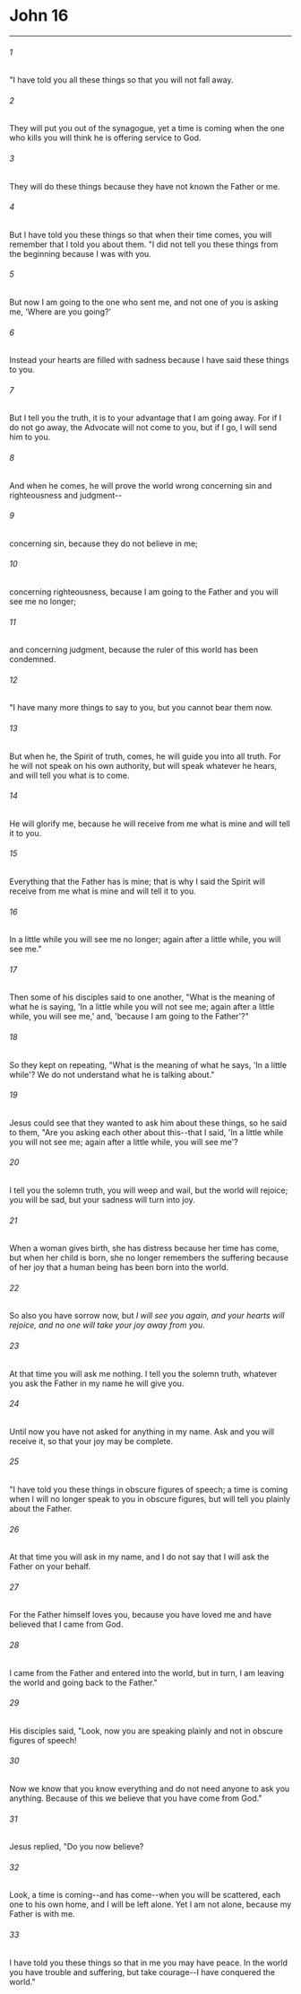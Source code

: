 # John 16
***



###### 1 
"I have told you all these things so that you will not fall away. 

###### 2 
They will put you out of the synagogue, yet a time is coming when the one who kills you will think he is offering service to God. 

###### 3 
They will do these things because they have not known the Father or me. 

###### 4 
But I have told you these things so that when their time comes, you will remember that I told you about them. "I did not tell you these things from the beginning because I was with you. 

###### 5 
But now I am going to the one who sent me, and not one of you is asking me, 'Where are you going?' 

###### 6 
Instead your hearts are filled with sadness because I have said these things to you. 

###### 7 
But I tell you the truth, it is to your advantage that I am going away. For if I do not go away, the Advocate will not come to you, but if I go, I will send him to you. 

###### 8 
And when he comes, he will prove the world wrong concerning sin and righteousness and judgment-- 

###### 9 
concerning sin, because they do not believe in me; 

###### 10 
concerning righteousness, because I am going to the Father and you will see me no longer; 

###### 11 
and concerning judgment, because the ruler of this world has been condemned. 

###### 12 
"I have many more things to say to you, but you cannot bear them now. 

###### 13 
But when he, the Spirit of truth, comes, he will guide you into all truth. For he will not speak on his own authority, but will speak whatever he hears, and will tell you what is to come. 

###### 14 
He will glorify me, because he will receive from me what is mine and will tell it to you. 

###### 15 
Everything that the Father has is mine; that is why I said the Spirit will receive from me what is mine and will tell it to you. 

###### 16 
In a little while you will see me no longer; again after a little while, you will see me." 

###### 17 
Then some of his disciples said to one another, "What is the meaning of what he is saying, 'In a little while you will not see me; again after a little while, you will see me,' and, 'because I am going to the Father'?" 

###### 18 
So they kept on repeating, "What is the meaning of what he says, 'In a little while'? We do not understand what he is talking about." 

###### 19 
Jesus could see that they wanted to ask him about these things, so he said to them, "Are you asking each other about this--that I said, 'In a little while you will not see me; again after a little while, you will see me'? 

###### 20 
I tell you the solemn truth, you will weep and wail, but the world will rejoice; you will be sad, but your sadness will turn into joy. 

###### 21 
When a woman gives birth, she has distress because her time has come, but when her child is born, she no longer remembers the suffering because of her joy that a human being has been born into the world. 

###### 22 
So also you have sorrow now, but _I will see you again, and your hearts will rejoice, and no one will take your joy away from you_. 

###### 23 
At that time you will ask me nothing. I tell you the solemn truth, whatever you ask the Father in my name he will give you. 

###### 24 
Until now you have not asked for anything in my name. Ask and you will receive it, so that your joy may be complete. 

###### 25 
"I have told you these things in obscure figures of speech; a time is coming when I will no longer speak to you in obscure figures, but will tell you plainly about the Father. 

###### 26 
At that time you will ask in my name, and I do not say that I will ask the Father on your behalf. 

###### 27 
For the Father himself loves you, because you have loved me and have believed that I came from God. 

###### 28 
I came from the Father and entered into the world, but in turn, I am leaving the world and going back to the Father." 

###### 29 
His disciples said, "Look, now you are speaking plainly and not in obscure figures of speech! 

###### 30 
Now we know that you know everything and do not need anyone to ask you anything. Because of this we believe that you have come from God." 

###### 31 
Jesus replied, "Do you now believe? 

###### 32 
Look, a time is coming--and has come--when you will be scattered, each one to his own home, and I will be left alone. Yet I am not alone, because my Father is with me. 

###### 33 
I have told you these things so that in me you may have peace. In the world you have trouble and suffering, but take courage--I have conquered the world."
